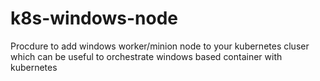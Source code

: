 # k8s-windows-node
Procdure to add windows worker/minion node to your kubernetes cluser which can be useful to orchestrate windows based container with kubernetes
